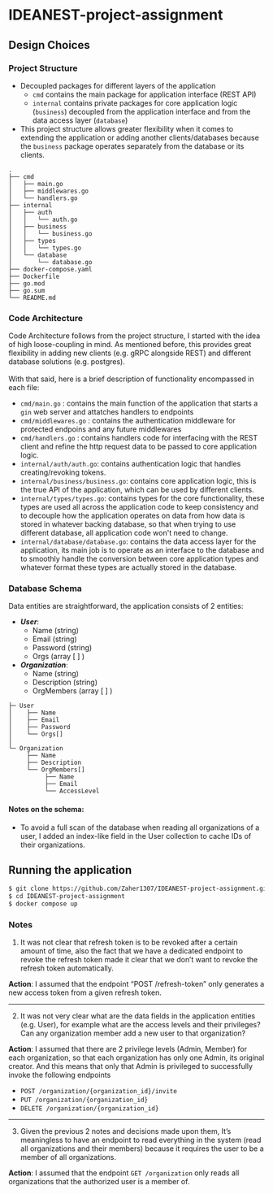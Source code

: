 # IDEANEST-project-assignment

## Design Choices

### Project Structure

- Decoupled packages for different layers of the application
  - `cmd` contains the main package for application interface (REST API)
  - `internal` contains private packages for core application logic (`business`) decoupled from the application interface and from the data access layer (`database`)
- This project structure allows greater flexibility when it comes to extending the application or adding another clients/databases because the `business` package operates separately from the database or its clients.

```
.
├── cmd
│   ├── main.go
│   ├── middlewares.go
│   └── handlers.go
├── internal
│   ├── auth
│   │   └── auth.go
│   ├── business
│   │   └── business.go
│   ├── types
│   │   └── types.go
│   └── database
│       └── database.go
├── docker-compose.yaml
├── Dockerfile
├── go.mod
├── go.sum
└── README.md
```

### Code Architecture

Code Architecture follows from the project structure, I started with the idea of high loose-coupling in mind. As mentioned before, this provides great flexibility in adding new clients (e.g. gRPC alongside REST) and different database solutions (e.g. postgres).<br><br>With that said, here is a brief description of functionality encompassed in each file:

- `cmd/main.go` : contains the main function of the application that starts a `gin` web server and attatches handlers to endpoints
- `cmd/middlewares.go` : contains the authentication middleware for protected endpoins and any future middlewares
- `cmd/handlers.go` : contains handlers code for interfacing with the REST client and refine the http request data to be passed to core application logic.
- `internal/auth/auth.go`: contains authentication logic that handles creating/revoking tokens.
- `internal/business/business.go`: contains core application logic, this is the true API of the application, which can be used by different clients.
- `internal/types/types.go`: contains types for the core functionality, these types are used all across the application code to keep consistency and to decouple how the application operates on data from how data is stored in whatever backing database, so that when trying to use different database, all application code won't need to change.
- `internal/database/database.go`: contains the data access layer for the application, its main job is to operate as an interface to the database and to smoothly handle the conversion between core application types and whatever format these types are actually stored in the database.

### Database Schema

Data entities are straightforward, the application consists of 2 entities:

- **_User_**:
  - Name (string)
  - Email (string)
  - Password (string)
  - Orgs (array [ ] )
- **_Organization_**:
  - Name (string)
  - Description (string)
  - OrgMembers (array [ ] )

```
├─ User
│    ├── Name
│    ├── Email
│    ├── Password
│    └── Orgs[]
│
└─ Organization
     ├── Name
     ├── Description
     └── OrgMembers[]
          ├── Name
          ├── Email
          └── AccessLevel
```

#### Notes on the schema:

- To avoid a full scan of the database when reading all organizations of a user, I added an index-like field in the User collection to cache IDs of their organizations.

## Running the application

```bash
$ git clone https://github.com/Zaher1307/IDEANEST-project-assignment.git
$ cd IDEANEST-project-assignment
$ docker compose up
```

### Notes

1. It was not clear that refresh token is to be revoked after a certain amount of time, also the fact that we have a dedicated endpoint to revoke the refresh token made it clear that we don’t want to revoke the refresh token automatically.

**Action**: I assumed that the endpoint “POST /refresh-token” only generates a new access token from a given refresh token.

---

2. It was not very clear what are the data fields in the application entities (e.g. User), for example what are the access levels and their privileges? Can any organization member add a new user to that organization?

**Action**: I assumed that there are 2 privilege levels (Admin, Member) for each organization, so that each organization has only one Admin, its original creator. And this means that only that Admin is privileged to successfully invoke the following endpoints

- `POST /organization/{organization_id}/invite`
- `PUT /organization/{organization_id}`
- `DELETE /organization/{organization_id}`

---

3. Given the previous 2 notes and decisions made upon them, It’s meaningless to have an endpoint to read everything in the system (read all organizations and their members) because it requires the user to be a member of all organizations.

**Action**: I assumed that the endpoint `GET /organization` only reads all organizations that the authorized user is a member of.
